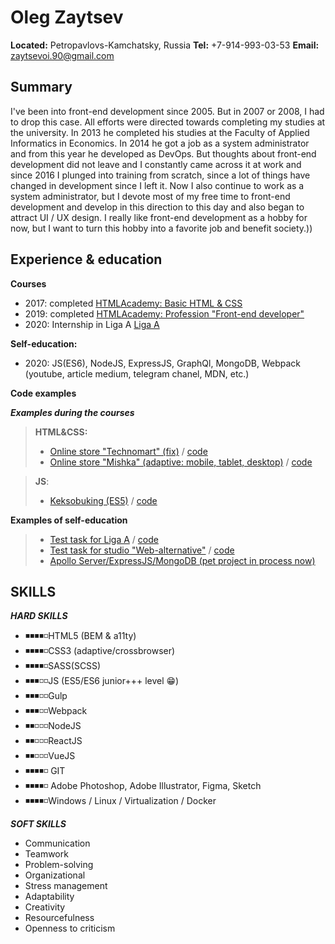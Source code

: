 # Oleg Zaytsev

**Located:** Petropavlovs-Kamchatsky, Russia
**Tel:** +7-914-993-03-53
**Email:** [zaytsevoi.90@gmail.com](mailto:zaytsevoi.90@gmail.com)

## Summary

I've been into front-end development since 2005. But in 2007 or 2008, I had to drop this case. All efforts were directed towards completing my studies at the university. In 2013 he completed his studies at the Faculty of Applied Informatics in Economics. In 2014 he got a job as a system administrator and from this year he developed as DevOps. But thoughts about front-end development did not leave and I constantly came across it at work and since 2016 I plunged into training from scratch, since a lot of things have changed in development since I left it. Now I also continue to work as a system administrator, but I devote most of my free time to front-end development and develop in this direction to this day and also began to attract UI / UX design. I really like front-end development as a hobby for now, but I want to turn this hobby into a favorite job and benefit society.))

## Experience & education

**Courses**
* 2017: completed [HTMLAcademy: Basic HTML & CSS](https://htmlacademy.ru/profile/ozi)
* 2019: completed [HTMLAcademy: Profession "Front-end developer"](https://htmlacademy.ru/profile/ozi)
* 2020: Internship in Liga A [Liga A](https://liga-a.ru/)

**Self-education:**
* 2020: JS(ES6), NodeJS, ExpressJS, GraphQl, MongoDB, Webpack (youtube, article medium, telegram chanel, MDN, etc.) 

 **Code examples**
 
 ***Examples during the courses***

> **HTML&CSS:** 
 > * [Online store "Technomart" (fix)](https://imozi.github.io/447487-technomart-24/) / [code](https://github.com/imozi/447487-technomart-24)
 > * [Online store "Mishka" (adaptive: mobile, tablet, desktop)](https://imozi.github.io/447487-technomart-24/) / [code](https://github.com/imozi/mishka)

 > **JS**: 
 > * [Keksobuking (ES5)](https://imozi.github.io/447487-keksobooking-17/) / [code](https://github.com/imozi/447487-keksobooking-17)

**Examples of self-education**
>* [Test task for Liga A](https://imozi.github.io/smart_device/build/) / [code](https://github.com/imozi/smart_device)
>* [Test task for studio "Web-alternative"](https://imozi.github.io/e-commerce_testing/build/) / [code](https://github.com/imozi/e-commerce_testing)
>* [Apollo Server/ExpressJS/MongoDB (pet project in process now)](https://github.com/imozi/graphql_server)

## SKILLS

***HARD SKILLS***
* ◾◾◾◾◽HTML5 (BEM & a11ty)
* ◾◾◾◾◽CSS3 (adaptive/crossbrowser) 
* ◾◾◾◾◽SASS(SCSS)
* ◾◾◾◽◽JS (ES5/ES6 junior+++ level 😁)
* ◾◾◾◽◽Gulp
* ◾◾◾◽◽Webpack 
* ◾◾◽◽◽NodeJS
* ◾◾◽◽◽ReactJS
* ◾◾◽◽◽VueJS
* ◾◾◾◾◽ GIT
* ◾◾◾◾◽ Adobe Photoshop, Adobe Illustrator, Figma, Sketch
* ◾◾◾◾◽Windows / Linux / Virtualization / Docker 

***SOFT SKILLS***
* Communication
* Teamwork
* Problem-solving
* Organizational
* Stress management
* Adaptability
* Creativity
* Resourcefulness
* Openness to criticism